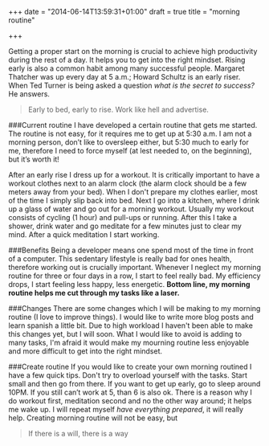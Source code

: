 +++
date = "2014-06-14T13:59:31+01:00"
draft = true
title = "morning routine"

+++

Getting a proper start on the morning is crucial to achieve high productivity during the rest of a day. It helps you to get into the right mindset.
Rising early is also a common habit among many successful people. Margaret Thatcher was up every day at 5 a.m.; Howard Schultz is an early riser.
When Ted Turner is being asked a question *what is the secret to success?* He answers.
> Early to bed, early to rise. Work like hell and advertise.

###Current routine
I have developed a certain routine that gets me started. The routine is not easy, for it requires me to get up at 5:30 a.m. I am not a morning person, don’t like to oversleep either, but 5:30 much to early for me, therefore I need to force myself (at lest needed to, on the beginning), but it’s worth it!

After an early rise I dress up for a workout. It is critically important to have a workout clothes next to an alarm clock (the alarm clock should be a few meters away from your bed). When I don't prepare my clothes earlier, most of the time I simply slip back into bed.
Next I go into a kitchen, where I drink up a glass of water and go out for a morning workout. Usually my workout consists of cycling (1 hour) and pull-ups or running. After this I take a shower, drink water and go meditate for a few minutes just to clear my mind. After a quick meditation I start working.

###Benefits
Being a developer means one spend most of the time in front of a computer. This sedentary lifestyle is really bad for ones health, therefore working out is crucially important.
Whenever I neglect my morning routine for three or four days in a row, I start to feel really bad. My efficiency drops, I start feeling less happy, less energetic. **Bottom line, my morning routine helps me cut through my tasks like a laser.**

###Changes
There are some changes which I will be making to my morning routine (I love to improve things). I would like to write more blog posts and learn spanish a little bit. Due to high workload I haven't been able to make this changes yet, but I will soon. What I would like to avoid is adding to many tasks, I'm afraid it would make my mourning routine less enjoyable and more difficult to get into the right mindset.

###Create routine
If you would like to create your own morning routined I have a few quick tips. Don't try to overload yourself with the tasks. Start small and then go from there. If you want to get up early, go to sleep around 10PM. If you still can’t work at 5, than 6 is also ok.
There is a reason why I do workout first, meditation second and no the other way around; it helps me wake up.
I will repeat myself *have everything prepared*, it will really help. Creating morning routine will not be easy, but
>If there is a will, there is a way

